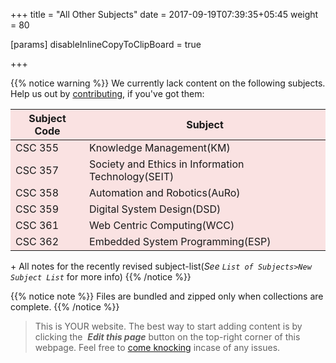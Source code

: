 +++
title = "All Other Subjects"
date =  2017-09-19T07:39:35+05:45
weight = 80

[params]
disableInlineCopyToClipBoard = true

+++

{{% notice warning %}}
We currently lack content on the following subjects. Help us out by [contributing](/6thSem/en/how-to-contribute), if you've got them:

|Subject Code|Subject
|---|---|
|CSC 355| Knowledge Management(KM)|
|CSC 357| Society and Ethics in Information Technology(SEIT)|
|CSC 358| Automation and Robotics(AuRo)|
|CSC 359| Digital System Design(DSD)|
|CSC 361| Web Centric Computing(WCC)|
|CSC 362| Embedded System Programming(ESP)|
&plus; All notes for the recently revised subject-list(_See `List of Subjects>New Subject List`_ for more info)
{{% /notice %}}

<style>
table tr, table th{ background-color: #FAE2E2; }
</style>

{{% notice note %}}
Files are bundled and zipped only when collections are complete.
{{% /notice %}}


> This is YOUR website. The best way to start adding content is by clicking the <i class="fa fa-code-fork">&nbsp;__Edit this page__</i> button on the top-right corner of this webpage. Feel free to [come knocking](https://m.me/CSITauthority "We're responsive on messenger!") incase of any issues.
